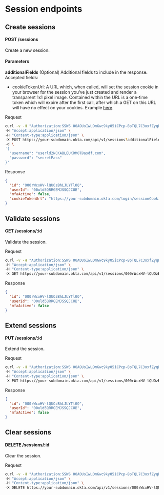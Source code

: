 # Session endpoints

## Create sessions

#### POST /sessions

Create a new session.

#### Parameters
**additionalFields** (Optional) Additional fields to include in the response. Accepted fields:
- cookieTokenUrl: A URL which, when called, will set the session cookie in your browser for 
the session you've just created and render a transparent 1x1 pixel image. Contained within 
the URL is a one-time token which will expire after the first call, after which a GET on this 
URL will have no effect on your cookies. Example [here](/docs/examples/session_cookie.md).

Request  
```sh
curl -v -H "Authorization:SSWS 00AOUoIwLOmGwc9ky05iCPcp-BpTQL7C3oxfZyqElt_QA" \
-H "Accept:application/json" \
-H "Content-type:application/json" \
-X POST https://your-subdomain.okta.com/api/v1/sessions?additionalFields=cookieTokenUrl \
-d \
'{
  "username": "userld2NCKABLEUKRMOT@asdf.com",
  "password": "secretPass" 
}'
``` 
Response
```json
{
  "id": "000rWcxHV-lQUOzBhLJLYTl0Q", 
  "userId": "00uld5QRRGEMJSSQJCUB",
  "mfaActive": false,
  "cookieTokenUrl": "https://your-subdomain.okta.com/login/sessionCookie?token=00hbM-dbQNhKUtQY2lAl34Y0O9sHicFECHiTg3Ccv4"
}
```
## Validate sessions

#### GET /sessions/:id

Validate the session.

Request
```sh
curl -v -H "Authorization:SSWS 00AOUoIwLOmGwc9ky05iCPcp-BpTQL7C3oxfZyqElt_QA" \
-H "Accept:application/json" \
-H "Content-type:application/json" \
-X GET https://your-subdomain.okta.com/api/v1/sessions/000rWcxHV-lQUOzBhLJLYTl0Q
```

Response
```json
{
  "id": "000rWcxHV-lQUOzBhLJLYTl0Q", 
  "userId": "00uld5QRRGEMJSSQJCUB",
  "mfaActive": false
}
```
## Extend sessions

#### PUT /sessions/:id

Extend the session.

Request
```sh
curl -v -H "Authorization:SSWS 00AOUoIwLOmGwc9ky05iCPcp-BpTQL7C3oxfZyqElt_QA" \
-H "Accept:application/json" \
-H "Content-type:application/json" \
-X PUT https://your-subdomain.okta.com/api/v1/sessions/000rWcxHV-lQUOzBhLJLYTl0Q
```

Response
```json
{
  "id": "000rWcxHV-lQUOzBhLJLYTl0Q", 
  "userId": "00uld5QRRGEMJSSQJCUB",
  "mfaActive": false
}
```
## Clear sessions

#### DELETE /sessions/:id

Clear the session.

Request
```sh
curl -v -H "Authorization:SSWS 00AOUoIwLOmGwc9ky05iCPcp-BpTQL7C3oxfZyqElt_QA" \
-H "Accept:application/json" \
-H "Content-type:application/json" \
-X DELETE https://your-subdomain.okta.com/api/v1/sessions/000rWcxHV-lQUOzBhLJLYTl0Q
```